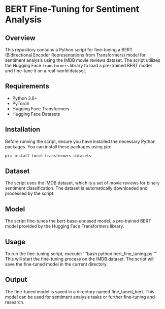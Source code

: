 # BERT Fine-Tuning for Sentiment Analysis

## Overview
This repository contains a Python script for fine-tuning a BERT (Bidirectional Encoder Representations from Transformers) model for sentiment analysis using the IMDB movie reviews dataset. The script utilizes the Hugging Face `transformers` library to load a pre-trained BERT model and fine-tune it on a real-world dataset.

## Requirements
- Python 3.6+
- PyTorch
- Hugging Face Transformers
- Hugging Face Datasets

## Installation
Before running the script, ensure you have installed the necessary Python packages. You can install these packages using pip:
```bash
pip install torch transformers datasets
```

## Dataset

The script uses the IMDB dataset, which is a set of movie reviews for binary sentiment classification. The dataset is automatically downloaded and processed by the script.

## Model

The script fine-tunes the bert-base-uncased model, a pre-trained BERT model provided by the Hugging Face Transformers library.

## Usage
To run the fine-tuning script, execute:
'''bash
python bert_fine_tuning.py
'''
This will start the fine-tuning process on the IMDB dataset. The script will save the fine-tuned model in the current directory.

## Output

The fine-tuned model is saved in a directory named fine_tuned_bert. This model can be used for sentiment analysis tasks or further fine-tuning and research.

